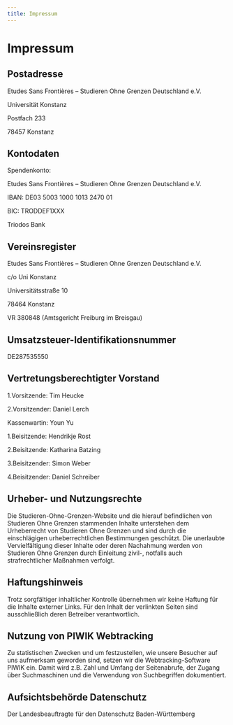 ```yaml
---
title: Impressum
---
```


# Impressum

## Postadresse
Etudes Sans Frontières – Studieren Ohne Grenzen Deutschland e.V.

Universität Konstanz

Postfach 233

78457 Konstanz

## Kontodaten
Spendenkonto:

Etudes Sans Frontières – Studieren Ohne Grenzen Deutschland e.V.

IBAN: DE03 5003 1000 1013 2470 01

BIC: TRODDEF1XXX

Triodos Bank

## Vereinsregister
Etudes Sans Frontières – Studieren Ohne Grenzen Deutschland e.V.

c/o Uni Konstanz

Universitätsstraße 10

78464 Konstanz

VR 380848 (Amtsgericht Freiburg im Breisgau)

## Umsatzsteuer-Identifikationsnummer
DE287535550

## Vertretungsberechtigter Vorstand
1.Vorsitzende: Tim Heucke

2.Vorsitzender: Daniel Lerch

Kassenwartin: Youn Yu

1.Beisitzende: Hendrikje Rost

2.Beisitzende: Katharina Batzing

3.Beisitzender: Simon Weber

4.Beisitzender: Daniel Schreiber

## Urheber- und Nutzungsrechte

Die Studieren-Ohne-Grenzen-Website und die hierauf befindlichen von Studieren Ohne Grenzen stammenden Inhalte unterstehen dem Urheberrecht von Studieren Ohne Grenzen und sind durch die einschlägigen urheberrechtlichen Bestimmungen geschützt. Die unerlaubte Vervielfältigung dieser Inhalte oder deren Nachahmung werden von Studieren Ohne Grenzen durch Einleitung zivil-, notfalls auch strafrechtlicher Maßnahmen verfolgt.


## Haftungshinweis

Trotz sorgfältiger inhaltlicher Kontrolle übernehmen wir keine Haftung für die Inhalte externer Links. Für den Inhalt der verlinkten Seiten sind ausschließlich deren Betreiber verantwortlich.


## Nutzung von PIWIK Webtracking

Zu statistischen Zwecken und um festzustellen, wie unsere Besucher auf uns aufmerksam geworden sind, setzen wir die Webtracking-Software PIWIK ein. Damit wird z.B. Zahl und Umfang der Seitenabrufe, der Zugang über Suchmaschinen und die Verwendung von Suchbegriffen dokumentiert.

## Aufsichtsbehörde Datenschutz

Der Landesbeauftragte für den Datenschutz Baden-Württemberg
